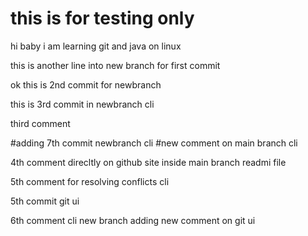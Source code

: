 # this is for testing only 
hi baby i am learning git and java on linux

this is another line into new branch for first commit

ok this is 2nd commit for newbranch

this is 3rd commit in newbranch cli

third comment

#adding 7th commit newbranch cli 
#new comment on main branch cli 

4th comment direcltly on github site inside main branch readmi file

5th comment for resolving conflicts cli

5th commit git ui

6th comment cli new branch
adding new comment on git ui
